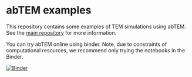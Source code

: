 # abTEM examples

This repository contains some examples of TEM simulations using abTEM. See the [main repository](https://github.com/jacobjma/abTEM) for more information.

You can try abTEM online using binder. Note, due to constraints of computational resources, we recommend only trying the notebooks in the Binder.

[![Binder](https://mybinder.org/badge_logo.svg)](https://mybinder.org/v2/gh/jacobjma/abTEM-examples/master)
